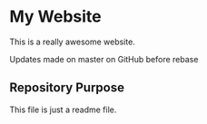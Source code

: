 # My Website

This is a really awesome website.

Updates made on master on GitHub before rebase

## Repository Purpose

This file is just a readme file.
